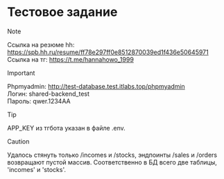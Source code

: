 # Тестовое задание

> [!NOTE]  
> Ссылка на резюме hh: https://spb.hh.ru/resume/ff78e297ff0e8512870039ed1f436e50645971 <br>
> Ссылка на тг: https://t.me/hannahowo_1999

> [!IMPORTANT]  
> Phpmyadmin: http://test-database.test.itlabs.top/phpmyadmin <br>
> Логин: shared-backend_test <br>
> Пароль: qwer.1234AA

> [!TIP]
> APP_KEY из тгбота указан в файле .env.

> [!CAUTION]
> Удалось стянуть только /incomes и /stocks, эндпоинты /sales и /orders возвращают пустой массив.
> Соответственно в БД всего две таблицы, 'incomes' и 'stocks'.